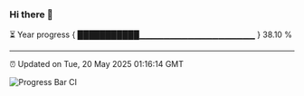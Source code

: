 ### Hi there 👋

⏳ Year progress { ███████████▁▁▁▁▁▁▁▁▁▁▁▁▁▁▁▁▁▁▁ } 38.10 %

---

⏰ Updated on Tue, 20 May 2025 01:16:14 GMT

![Progress Bar CI](https://github.com/liununu/liununu/workflows/Progress%20Bar%20CI/badge.svg)
